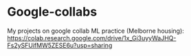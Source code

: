 # Google-collabs
My projects on google collab
ML practice (Melborne housing): https://colab.research.google.com/drive/1x_Gi3uyyWaJHQ-Fs2ySFUifMW5ZESE6u?usp=sharing
